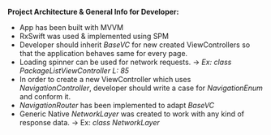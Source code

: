 **Project Architecture & General Info for Developer:**
- App has been built with MVVM
- RxSwift was used & implemented using SPM
- Developer should inherit *BaseVC* for new created ViewControllers so that the application behaves same for every page.
- Loading spinner can be used for network requests. -> *Ex: class PackageListViewController L: 85*
- In order to create a new ViewController which uses *NavigationController*, developer should write a case for *NavigationEnum* and conform it.
- *NavigationRouter* has been implemented to adapt *BaseVC*
- Generic Native *NetworkLayer* was created to work with any kind of response data. -> Ex: *class NetworkLayer*
